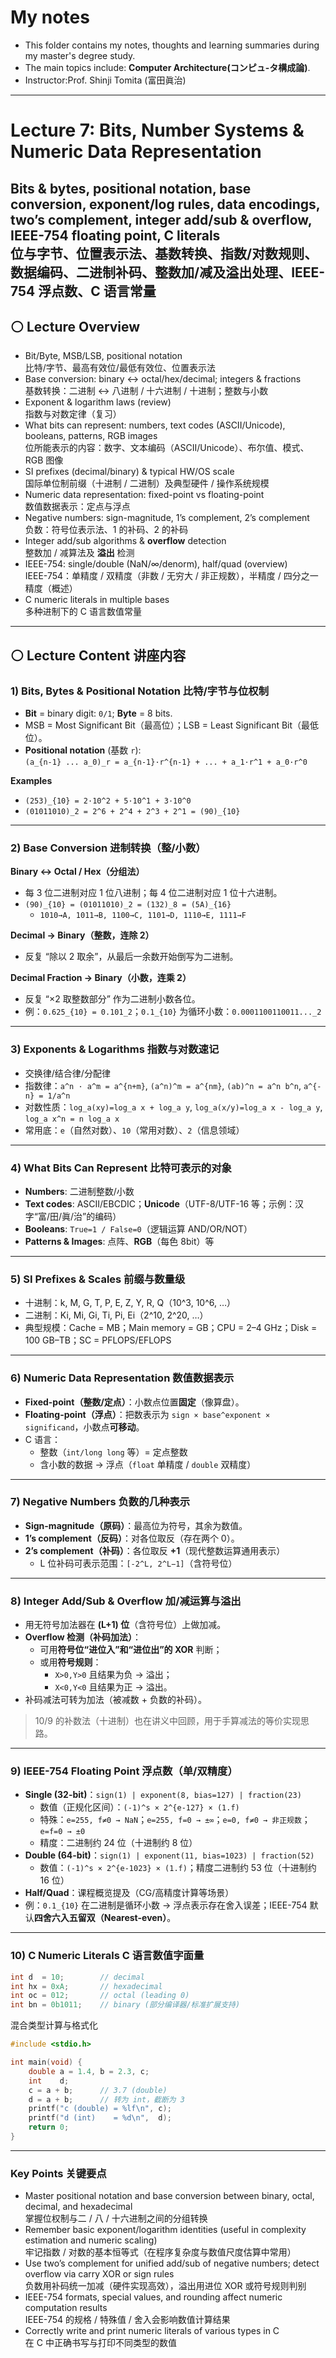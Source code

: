 #  My notes
- This folder contains my notes, thoughts and learning summaries during my master's degree study.
- The main topics include: **Computer Architecture(コンピュ-タ構成論)**.
- Instructor:Prof. Shinji Tomita (富田眞治)  

---
# Lecture 7: Bits, Number Systems & Numeric Data Representation  
Bits & bytes, positional notation, base conversion, exponent/log rules, data encodings, two’s complement, integer add/sub & overflow, IEEE-754 floating point, C literals <br/>
位与字节、位置表示法、基数转换、指数/对数规则、数据编码、二进制补码、整数加/减及溢出处理、IEEE-754 浮点数、C 语言常量
---

## ⚪ Lecture Overview 
- Bit/Byte, MSB/LSB, positional notation  
  比特/字节、最高有效位/最低有效位、位置表示法  
- Base conversion: binary ↔ octal/hex/decimal; integers & fractions  
  基数转换：二进制 ↔ 八进制 / 十六进制 / 十进制；整数与小数  
- Exponent & logarithm laws (review)  
  指数与对数定律（复习）  
- What bits can represent: numbers, text codes (ASCII/Unicode), booleans, patterns, RGB images  
  位所能表示的内容：数字、文本编码（ASCII/Unicode）、布尔值、模式、RGB 图像  
- SI prefixes (decimal/binary) & typical HW/OS scale  
  国际单位制前缀（十进制 / 二进制）及典型硬件 / 操作系统规模  
- Numeric data representation: fixed-point vs floating-point  
  数值数据表示：定点与浮点  
- Negative numbers: sign-magnitude, 1’s complement, 2’s complement  
  负数：符号位表示法、1 的补码、2 的补码  
- Integer add/sub algorithms & **overflow** detection  
  整数加 / 减算法及 **溢出** 检测  
- IEEE-754: single/double (NaN/∞/denorm), half/quad (overview)  
  IEEE-754：单精度 / 双精度（非数 / 无穷大 / 非正规数），半精度 / 四分之一精度（概述）  
- C numeric literals in multiple bases  
  多种进制下的 C 语言数值常量  

---

## ⚪ Lecture Content 讲座内容

### 1) Bits, Bytes & Positional Notation  比特/字节与位权制
- **Bit** = binary digit: `0/1`; **Byte** = 8 bits.  
- MSB = Most Significant Bit（最高位）；LSB = Least Significant Bit（最低位）。  
- **Positional notation** (基数 `r`):  
  ` (a_{n-1} ... a_0)_r = a_{n-1}·r^{n-1} + ... + a_1·r^1 + a_0·r^0 `

**Examples**
- `(253)_{10} = 2·10^2 + 5·10^1 + 3·10^0`  
- `(01011010)_2 = 2^6 + 2^4 + 2^3 + 2^1 = (90)_{10}`

---

### 2) Base Conversion  进制转换（整/小数）
**Binary ↔ Octal / Hex（分组法）**  
- 每 3 位二进制对应 1 位八进制；每 4 位二进制对应 1 位十六进制。  
- `(90)_{10} = (01011010)_2 = (132)_8 = (5A)_{16}`  
  - `1010→A, 1011→B, 1100→C, 1101→D, 1110→E, 1111→F`

**Decimal → Binary（整数，连除 2）**  
- 反复 “除以 2 取余”，从最后一余数开始倒写为二进制。

**Decimal Fraction → Binary（小数，连乘 2）**  
- 反复 “×2 取整数部分” 作为二进制小数各位。  
- 例：`0.625_{10} = 0.101_2`；`0.1_{10}` 为循环小数：`0.0001100110011..._2`

---

### 3) Exponents & Logarithms  指数与对数速记
- 交换律/结合律/分配律  
- 指数律：`a^n · a^m = a^{n+m}`, `(a^n)^m = a^{nm}`, `(ab)^n = a^n b^n`, `a^{-n} = 1/a^n`  
- 对数性质：`log_a(xy)=log_a x + log_a y`, `log_a(x/y)=log_a x - log_a y`, `log_a x^n = n log_a x`  
- 常用底：`e`（自然对数）、`10`（常用对数）、`2`（信息领域）

---

### 4) What Bits Can Represent  比特可表示的对象
- **Numbers**: 二进制整数/小数  
- **Text codes**: ASCII/EBCDIC；**Unicode**（UTF-8/UTF-16 等；示例：汉字“富/田/眞/治”的编码）  
- **Booleans**: `True=1 / False=0`（逻辑运算 AND/OR/NOT）  
- **Patterns & Images**: 点阵、**RGB**（每色 8bit）等

---

### 5) SI Prefixes & Scales  前缀与数量级
- 十进制：k, M, G, T, P, E, Z, Y, R, Q（10^3, 10^6, …）  
- 二进制：Ki, Mi, Gi, Ti, Pi, Ei（2^10, 2^20, …）  
- 典型规模：Cache = MB；Main memory = GB；CPU = 2–4 GHz；Disk = 100 GB–TB；SC = PFLOPS/EFLOPS

---

### 6) Numeric Data Representation  数值数据表示
- **Fixed-point（整数/定点）**：小数点位置**固定**（像算盘）。  
- **Floating-point（浮点）**：把数表示为 `sign × base^exponent × significand`，小数点**可移动**。  
- C 语言：  
  - 整数（`int/long long` 等）= 定点整数  
  - 含小数的数据 → 浮点（`float` 单精度 / `double` 双精度）

---

### 7) Negative Numbers 负数的几种表示
- **Sign-magnitude（原码）**：最高位为符号，其余为数值。  
- **1’s complement（反码）**：对各位取反（存在两个 0）。  
- **2’s complement（补码）**：各位取反 **+1**（现代整数运算通用表示）  
  - L 位补码可表示范围：`[-2^L, 2^L−1]`（含符号位）

---

### 8) Integer Add/Sub & Overflow  加/减运算与溢出
- 用无符号加法器在 **(L+1) 位**（含符号位）上做加减。  
- **Overflow 检测（补码加法）**：  
  - 可用**符号位“进位入”和“进位出”的 XOR** 判断；  
  - 或用**符号规则**：  
    - `X>0,Y>0` 且结果为负 → 溢出；  
    - `X<0,Y<0` 且结果为正 → 溢出。  
- 补码减法可转为加法（被减数 + 负数的补码）。

> 10/9 的补数法（十进制）也在讲义中回顾，用于手算减法的等价实现思路。

---

### 9) IEEE-754 Floating Point  浮点数（单/双精度）
- **Single (32-bit)**：`sign(1) | exponent(8, bias=127) | fraction(23)`  
  - 数值（正规化区间）：`(-1)^s × 2^{e-127} × (1.f)`  
  - 特殊：`e=255, f≠0 → NaN`；`e=255, f=0 → ±∞`；`e=0, f≠0 → 非正规数`；`e=f=0 → ±0`  
  - 精度：二进制约 24 位（十进制约 8 位）
- **Double (64-bit)**：`sign(1) | exponent(11, bias=1023) | fraction(52)`  
  - 数值：`(-1)^s × 2^{e-1023} × (1.f)`；精度二进制约 53 位（十进制约 16 位）
- **Half/Quad**：课程概览提及（CG/高精度计算等场景）  
- 例：`0.1_{10}` 在二进制是循环小数 → 浮点表示存在舍入误差；IEEE-754 默认**四舍六入五留双（Nearest-even）**。

---

### 10) C Numeric Literals  C 语言数值字面量
```c
int d  = 10;        // decimal
int hx = 0xA;       // hexadecimal
int oc = 012;       // octal (leading 0)
int bn = 0b1011;    // binary (部分编译器/标准扩展支持)
```
混合类型计算与格式化
```c
#include <stdio.h>

int main(void) {
    double a = 1.4, b = 2.3, c;
    int    d;
    c = a + b;      // 3.7 (double)
    d = a + b;      // 转为 int，截断为 3
    printf("c (double) = %lf\n", c);
    printf("d (int)    = %d\n",  d);
    return 0;
}
```

---
### Key Points 关键要点
- Master positional notation and base conversion between binary, octal, decimal, and hexadecimal  
  掌握位权制与二 / 八 / 十六进制之间的分组转换  
- Remember basic exponent/logarithm identities (useful in complexity estimation and numeric scaling)  
  牢记指数 / 对数的基本恒等式（在程序复杂度与数值尺度估算中常用）  
- Use two’s complement for unified add/sub of negative numbers; detect overflow via carry XOR or sign rules  
  负数用补码统一加减（硬件实现高效），溢出用进位 XOR 或符号规则判别  
- IEEE-754 formats, special values, and rounding affect numeric computation results  
  IEEE-754 的规格 / 特殊值 / 舍入会影响数值计算结果  
- Correctly write and print numeric literals of various types in C  
  在 C 中正确书写与打印不同类型的数值  
